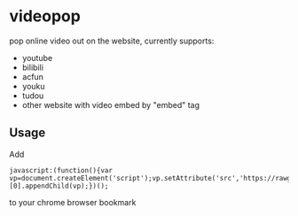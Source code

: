 videopop
========
pop online video out on the website, currently supports:
- youtube
- bilibili
- acfun
- youku
- tudou
- other website with video embed by "embed" tag

## Usage
Add 
```
javascript:(function(){var vp=document.createElement('script');vp.setAttribute('src','https://rawgit.com/archion/videopop/master/videopop.js');document.getElementsByTagName('head')[0].appendChild(vp);})();
```

to your chrome browser bookmark
